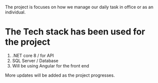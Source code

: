The project is focuses on how we manage our daily task in office or as an individual. 

# The Tech stack has been used for the project 

1. .NET core 8 / for API
2. SQL Server / Database
3. Will be using Angular for the front end

More updates will be added as the project progresses.

